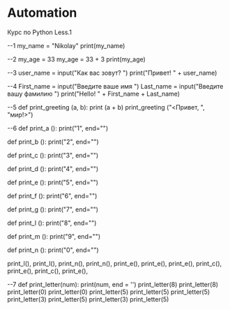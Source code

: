 # Automation
Курс по Python
Less.1

--1
my_name = "Nikolay"
print(my_name)

--2
my_age = 33
my_age = 33 + 3
print(my_age)

--3
user_name = input("Как вас зовут? ")
print("Привет! " + user_name)

--4
First_name = input("Введите ваше имя ")
Last_name = input("Введите вашу фамилию ")
print("Hello! " + First_name + Last_name)

--5
def print_greeting (a, b):
    print (a + b)
print_greeting ("<Привет, ", "мир!>")

--6
def print_a ():
    print("1", end="")

def print_b ():
    print("2", end="")

def print_c ():
    print("3", end="")

def print_d ():
    print("4", end="")

def print_e ():
    print("5", end="")

def print_f ():
    print("6", end="")

def print_g ():
    print("7", end="")

def print_l ():
    print("8", end="")

def print_m ():
    print("9", end="")

def print_n ():
    print("0", end="")

print_l(),
print_l(), 
print_n(), 
print_n(), 
print_e(), 
print_e(), 
print_e(), 
print_c(), 
print_e(), 
print_c(), 
print_e(),

--7
def print_letter(num):
    print(num, end = '')
print_letter(8)
print_letter(8)
print_letter(0)
print_letter(0)
print_letter(5)
print_letter(5)
print_letter(5)
print_letter(3)
print_letter(5)
print_letter(3)
print_letter(5)
